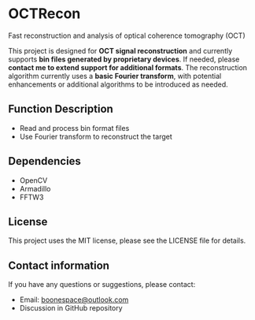 # OCTRecon
Fast reconstruction and analysis of optical coherence tomography (OCT)

This project is designed for **OCT signal reconstruction** and currently supports **bin files generated by proprietary devices**. If needed, please **contact me to extend support for additional formats**. The reconstruction algorithm currently uses a **basic Fourier transform**, with potential enhancements or additional algorithms to be introduced as needed.

## Function Description

- Read and process bin format files
- Use Fourier transform to reconstruct the target

## Dependencies

- OpenCV
- Armadillo
- FFTW3

## License

This project uses the MIT license, please see the LICENSE file for details.

## Contact information

If you have any questions or suggestions, please contact:

- Email: boonespace@outlook.com
- Discussion in GitHub repository
